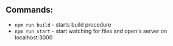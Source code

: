 ## Commands:

-   `npm run build` - starts build procedure
-   `npm run start` - start watching for files and open's server on localhost:3000
